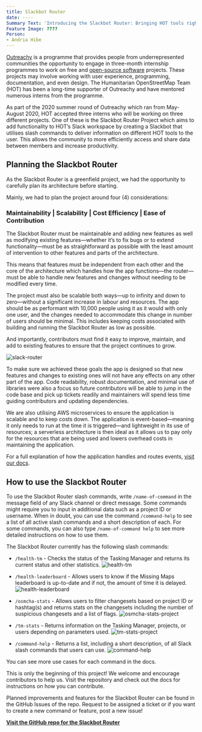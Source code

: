 ```yaml
---
title: Slackbot Router
date: ----
Summary Text: 'Introducing the Slackbot Router: Bringing HOT tools right in our Slack channel'
Feature Image: ????
Person:
- Andria Hibe
---
```


[Outreachy](https://www.outreachy.org/) is a programme that provides people from underrepresented communities the opportunity to engage in three-month internship programmes to work on free and [open-source software](https://en.wikipedia.org/wiki/Free_and_open-source_software) projects. These projects may involve working with user experience, programming, documentation, and even design. The Humanitarian OpenStreetMap Team (HOT) has been a long-time supporter of Outreachy and have mentored numerous interns from the programme.

As part of the 2020 summer round of Outreachy which ran from May-August 2020, HOT accepted three interns who will be working on three different projects. One of these is the Slackbot Router Project which aims to add functionality to HOT’s Slack workspace by creating a Slackbot that utilises slash commands to deliver information on different HOT tools to the user. This allows the community to more efficiently access and share data between members and increase productivity.

## Planning the Slackbot Router
As the Slackbot Router is a greenfield project, we had the opportunity to carefully plan its architecture before starting.

Mainly, we had to plan the project around four (4) considerations:

### Maintainability | Scalability  | Cost Efficiency | Ease of Contribution

The Slackbot Router must be maintainable and adding new features as well as modifying existing features—whether it’s to fix bugs or to extend functionality—must be as straightforward as possible with the least amount of intervention to other features and parts of the architecture.

This means that features must be independent from each other and the core of the architecture which handles how the app functions—the router—must be able to handle new features and changes without needing to be modified every time.

The project must also be scalable both ways—up to infinity and down to zero—without a significant increase in labour and resources. The app should be as performant with 10,000 people using it as it would with only one user, and the changes needed to accommodate this change in number of users should be minimal. This includes keeping costs associated with building and running the Slackbot Router as low as possible.

And importantly, contributors must find it easy to improve, maintain, and add to existing features to ensure that the project continues to grow.

![slack-router](https://user-images.githubusercontent.com/12103383/84057200-f6620000-a9d4-11ea-9b74-fd4ecd9eb27b.png)

To make sure we achieved these goals the app is designed so that new features and changes to existing ones will not have any effects on any other part of the app. Code readability, robust documentation, and minimal use of libraries were also a focus so future contributors will be able to jump in the code base and pick up tickets readily and maintainers will spend less time guiding contributors and updating dependencies.

We are also utilising AWS microservices to ensure the application is scalable and to keep costs down. The application is event-based—meaning it only needs to run at the time it is triggered—and lightweight in its use of resources; a serverless architecture is then ideal as it allows us to pay only for the resources that are being used and lowers overhead costs in maintaining the application.

For a full explanation of how the application handles and routes events, [visit our docs](https://github.com/hotosm/slack-bots/blob/master/docs/architecture.md).

## How to use the Slackbot Router

To use the Slackbot Router slash commands, write `/name-of-command` in the message field of any Slack channel or direct message. Some commands might require you to input in additional data such as a project ID or username. When in doubt, you can use the command `/command-help` to see a list of all active slash commands and a short description of each. For some commands, you can also type `/name-of-command help` to see more detailed instructions on how to use them.

The Slackbot Router currently has the following slash commands:

+ `/health-tm` - Checks the status of the Tasking Manager and returns its current status and other statistics.
![health-tm](https://user-images.githubusercontent.com/54427598/87404675-8f0e2000-c612-11ea-920e-cd3b7292dcca.png)


+ `/health-leaderboard` - Allows users to know if the Missing Maps leaderboard is up-to-date and if not, the amount of time it is delayed.
![health-leaderboard](https://user-images.githubusercontent.com/54427598/87404630-80276d80-c612-11ea-8316-02ca8a1b5101.png)


+ `/osmcha-stats` - Allows users to filter changesets based on project ID or hashtag(s) and returns stats on the changesets including the number of suspicious changesets and a list of flags.
![osmcha-stats-project](https://user-images.githubusercontent.com/54427598/87515724-5cc2f800-c6d0-11ea-9c7b-0fe29049838b.png)


+ `/tm-stats` - Returns information on the Tasking Manager, projects, or users depending on parameters used.
![tm-stats-project](https://user-images.githubusercontent.com/54427598/87519968-6fd8c680-c6d6-11ea-9040-8dff25378523.png)


+ `/command-help` - Returns a list, including a short description, of all Slack slash commands that users can use.
![command-help](https://user-images.githubusercontent.com/54427598/90256846-6c358c80-de9a-11ea-88e6-92f348f88b41.png)

You can see more use cases for each command in the docs.

This is only the beginning of this project! We welcome and encourage contributors to help us. Visit the repository and check out the docs for instructions on how you can contribute.

Planned improvements and features for the Slackbot Router can be found in the GitHub Issues of the repo. Request to be assigned a ticket or if you want to create a new command or feature, post a new issue!

**[Visit the GitHub repo for the Slackbot Router](https://github.com/hotosm/slack-bots)**

